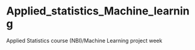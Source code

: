 # Applied_statistics_Machine_learning
Applied Statistics course (NBI)/Machine Learning project week
